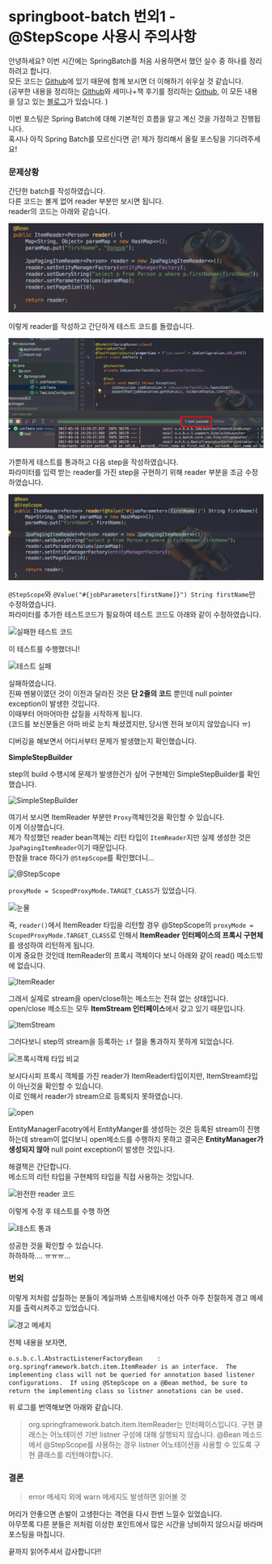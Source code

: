 # springboot-batch 번외1 - @StepScope 사용시 주의사항
안녕하세요? 이번 시간에는 SpringBatch를 처음 사용하면서 했던 실수 중 하나를 정리하려고 합니다.  
모든 코드는 [Github](https://github.com/jojoldu/blog-code/tree/master/springboot-batch)에 있기 때문에 함께 보시면 더 이해하기 쉬우실 것 같습니다.  
(공부한 내용을 정리하는 [Github](https://github.com/jojoldu/blog-code)와 세미나+책 후기를 정리하는 [Github](https://github.com/jojoldu/review), 이 모든 내용을 담고 있는 [블로그](http://jojoldu.tistory.com/)가 있습니다. )<br/>

이번 포스팅은 Spring Batch에 대해 기본적인 흐름을 알고 계신 것을 가정하고 진행됩니다.  
혹시나 아직 Spring Batch를 모르신다면 곧! 제가 정리해서 올릴 포스팅을 기다려주세요! 
  
### 문제상황
간단한 batch를 작성하였습니다.  
다른 코드는 볼게 없어 reader 부분만 보시면 됩니다.  
reader의 코드는 아래와 같습니다.  

![기본 reader](./images/reader1.png)

이렇게 reader를 작성하고 간단하게 테스트 코드를 돌렸습니다.  

![기본 테스트](./images/기본테스트코드.png)

가뿐하게 테스트를 통과하고 다음 step을 작성하였습니다.  
파라미터를 입력 받는 reader를 가진 step을 구현하기 위해 reader 부분을 조금 수정하였습니다.  

![reader 파라미터](./images/reader2.png)

```@StepScope```와 ```@Value("#{jobParameters[firstName]}") String firstName```만 수정하였습니다.  
파라미터를 추가한 테스트코드가 필요하여 테스트 코드도 아래와 같이 수정하였습니다.  

![실패한 테스트 코드](./images/테스트코드.png)

이 테스트를 수행했더니!

![테스트 실패](./images/테스트실패.png)

실패하였습니다.  
진짜 멘붕이였던 것이 이전과 달라진 것은 **단 2줄의 코드** 뿐인데 null pointer exception이 발생한 것입니다.  
이때부터 어마어마한 삽질을 시작하게 됩니다.  
(코드를 보신분들은 아마 바로 눈치 채셨겠지만, 당시엔 전혀 보이지 않았습니다 ㅠ)  
  
디버깅을 해보면서 어디서부터 문제가 발생했는지 확인했습니다.  
  
**SimpleStepBuilder**  
  
step의 build 수행시에 문제가 발생한건가 싶어 구현체인 SimpleStepBuilder를 확인했습니다.  

![SimpleStepBuilder](./images/SimpleStepBuilder.png)

여기서 보시면 ItemReader 부분만 ```Proxy```객체인것을 확인할 수 있습니다.  
이게 이상했습니다.  
제가 작성했던 reader bean객체는 리턴 타입이 ```ItemReader```지만 실제 생성한 것은 ```JpaPagingItemReader```이기 때문입니다.  
한참을 trace 하다가 ```@StepScope```를 확인했더니...  

![@StepScope](./images/stepscope.png)  

```proxyMode = ScopedProxyMode.TARGET_CLASS```가 있었습니다.  

![눈물](./images/눈물.png)
  
즉, ```reader()```에서 ItemReader 타입을 리턴할 경우 @StepScope의 ```proxyMode = ScopedProxyMode.TARGET_CLASS```로 인해서 **ItemReader 인터페이스의 프록시 구현체**를 생성하여 리턴하게 됩니다.  
이게 중요한 것인데 ItemReader의 프록시 객체이다 보니 아래와 같이 read() 메소드밖에 없습니다.    

![ItemReader](./images/ItemReader.png)

그래서 실제로 stream을 open/close하는 메소드는 전혀 없는 상태입니다.  
open/close 메소드는 모두 **ItemStream 인터페이스**에서 갖고 있기 때문입니다.  

![ItemStream](./images/ItemStream.png)  

그러다보니 step의 stream을 등록하는 ```if``` 절을 통과하지 못하게 되었습니다.   

![프록시객체 타입 비교](./images/프록시객체타입비교.png)

보시다시피 프록시 객체를 가진 reader가 ItemReader타입이지만, ItemStream타입이 아닌것을 확인할 수 있습니다.  
이로 인해서 reader가 stream으로 등록되지 못하였습니다.  

![open](./images/open.png)

EntityManagerFacotry에서 EntityManger를 생성하는 것은 등록된 stream이 진행하는데 stream이 없다보니 open메소드를 수행하지 못하고 결국은 **EntityManager가 생성되지 않아** null point exception이 발생한 것입니다.   
  
해결책은 간단합니다.  
메소드의 리턴 타입을 구현체의 타입을 직접 사용하는 것입니다.  

![완전한 reader 코드](./images/reader3.png)  

이렇게 수정 후 테스트를 수행 하면  

![테스트 통과](./images/테스트통과.png)

성공한 것을 확인할 수 있습니다.  
하하하하.... ㅠㅠㅠ...  

### 번외
이렇게 저처럼 삽질하는 분들이 계실까봐 스프링배치에선 아주 아주 친절하게 경고 메세지를 출력시켜주고 있었습니다.  

![경고 메세지](./images/경고메세지.png)  

전체 내용을 보자면,

```
o.s.b.c.l.AbstractListenerFactoryBean    : org.springframework.batch.item.ItemReader is an interface.  The implementing class will not be queried for annotation based listener configurations.  If using @StepScope on a @Bean method, be sure to return the implementing class so listner annotations can be used.
```

위 로그를 번역해보면 아래와 같습니다.

 > org.springframework.batch.item.ItemReader는 인터페이스입니다. 
구현 클래스는 어노테이션 기반 listner 구성에 대해 살행되지 않습니다. 
@Bean 메소드에서 @StepScope를 사용하는 경우 listner 어노테이션을 사용할 수 있도록 구현 클래스를 리턴해야합니다.


### 결론
> error 메세지 외에 warn 메세지도 발생하면 읽어볼 것

머리가 안좋으면 손발이 고생한다는 격언을 다시 한번 느낄수 있었습니다.  
아무쪼록 다른 분들은 저처럼 이상한 포인트에서 많은 시간을 낭비하지 않으시길 바라며 포스팅을 마칩니다.  
  
끝까지 읽어주셔서 감사합니다!!